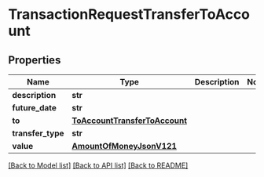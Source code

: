 # TransactionRequestTransferToAccount

## Properties
Name | Type | Description | Notes
------------ | ------------- | ------------- | -------------
**description** | **str** |  | 
**future_date** | **str** |  | 
**to** | [**ToAccountTransferToAccount**](ToAccountTransferToAccount.md) |  | 
**transfer_type** | **str** |  | 
**value** | [**AmountOfMoneyJsonV121**](AmountOfMoneyJsonV121.md) |  | 

[[Back to Model list]](../README.md#documentation-for-models) [[Back to API list]](../README.md#documentation-for-api-endpoints) [[Back to README]](../README.md)


